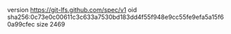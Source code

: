 version https://git-lfs.github.com/spec/v1
oid sha256:0c73e0c00611c3c633a7530bd183dd4f55f948e9cc55fe9efa5a15f60a99cfec
size 2469
